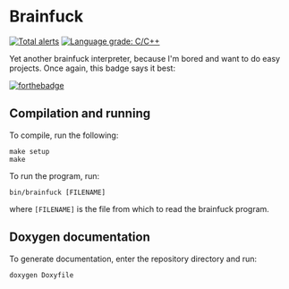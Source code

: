 # Brainfuck

[![Total alerts](https://img.shields.io/lgtm/alerts/g/chuahou/brainfuck.svg?logo=lgtm&logoWidth=18)](https://lgtm.com/projects/g/chuahou/brainfuck/alerts/)
[![Language grade: C/C++](https://img.shields.io/lgtm/grade/cpp/g/chuahou/brainfuck.svg?logo=lgtm&logoWidth=18)](https://lgtm.com/projects/g/chuahou/brainfuck/context:cpp)

Yet another brainfuck interpreter, because I'm bored and want to do easy
projects. Once again, this badge says it best:

[![forthebadge](https://forthebadge.com/images/badges/you-didnt-ask-for-this.svg)](https://forthebadge.com)

## Compilation and running

To compile, run the following:

    make setup
    make
    
To run the program, run:

    bin/brainfuck [FILENAME]
    
where `[FILENAME]` is the file from which to read the brainfuck program.

## Doxygen documentation

To generate documentation, enter the repository directory and run:

```doxygen Doxyfile```
